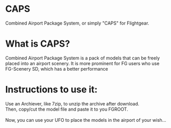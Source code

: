 # CAPS
Combined Airport Package System, or simply "CAPS" for Flightgear.

# What is CAPS?
Combined Airport Package System is a pack of models that can be freely placed into an airport scenery. It is more prominent for FG users who use FG-Scenery SD, which has a better performance 





# Instructions to use it:
Use an Archiever, like 7zip, to unzip the archive after download.<br>
Then, copy/cut the model file and paste it to you FGROOT.<br><br>
Now, you can use your UFO to place the models in the airport of your wish...

